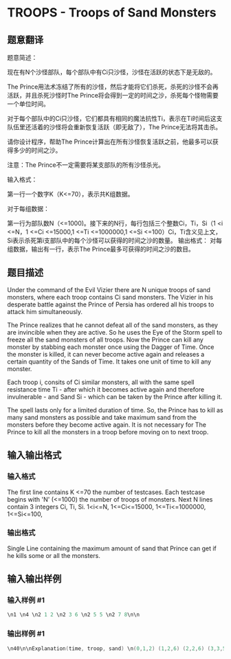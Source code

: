 # TROOPS - Troops of Sand Monsters

## 题意翻译

题意简述：

现在有N个沙怪部队，每个部队中有Ci只沙怪，沙怪在活跃的状态下是无敌的。

The Prince用法术冻结了所有的沙怪，然后才能将它们杀死，杀死的沙怪不会再活跃，并且杀死沙怪时The Prince将会得到一定的时间之沙，杀死每个怪物需要一个单位时间。

对于每个部队中的Ci只沙怪，它们都具有相同的魔法抗性Ti，表示在Ti时间后这支队伍里还活着的沙怪将会重新恢复活跃（即无敌了），The Prince无法将其击杀。

请你设计程序，帮助The Prince计算出在所有沙怪恢复活跃之前，他最多可以获得多少的时间之沙。

注意：The Prince不一定需要将某支部队的所有沙怪杀光。

输入格式：

第一行一个数字K（K<=70），表示共K组数据。

对于每组数据：

第一行为部队数N（<=1000)。接下来的N行，每行包括三个整数Ci，Ti，Si（1 <i <=N，1 <=Ci <=15000,1 <=Ti <=1000000,1 <=Si <=100）Ci，Ti含义见上文，Si表示杀死第i支部队中的每个沙怪可以获得的时间之沙的数量。 输出格式： 对每组数据，输出有一行，表示The Prince最多可获得的时间之沙的数目。

## 题目描述

Under the command of the Evil Vizier there are N unique troops of sand monsters, where each troop contains Ci sand monsters. The Vizier in his desperate battle against the Prince of Persia has ordered all his troops to attack him simultaneously.

The Prince realizes that he cannot defeat all of the sand monsters, as they are invincible when they are active. So he uses the Eye of the Storm spell to freeze all the sand monsters of all troops. Now the Prince can kill any monster by stabbing each monster once using the Dagger of Time. Once the monster is killed, it can never become active again and releases a certain quantity of the Sands of Time. It takes one unit of time to kill any monster.

Each troop i, consits of Ci similar monsters, all with the same spell resistance time Ti - after which it becomes active again and therefore invulnerable - and Sand Si - which can be taken by the Prince after killing it.

The spell lasts only for a limited duration of time. So, the Prince has to kill as many sand monsters as possible and take maximum sand from the monsters before they become active again. It is not necessary for The Prince to kill all the monsters in a troop before moving on to next troop.

## 输入输出格式

### 输入格式

The first line contains K <=70 the number of testcases. Each testcase begins with 'N' (<=1000) the number of troops of monsters. Next N lines contain 3 integers Ci, Ti, Si. 1<i<=N, 1<=Ci<=15000, 1<=Ti<=1000000, 1<=Si<=100,

### 输出格式

Single Line containing the maximum amount of sand that Prince can get if he kills some or all the monsters.

## 输入输出样例

### 输入样例 #1

```cpp
\n1 \n4 \n2 1 2 \n2 3 6 \n2 5 5 \n2 7 8\n\n
```


### 输出样例 #1

```cpp
\n40\n\nExplanation(time, troop, sand) \n(0,1,2) (1,2,6) (2,2,6) (3,3,5) (4,3,5) (5,4,8) (5,4,8) = 40\n&amp;nbsp;\n
```


